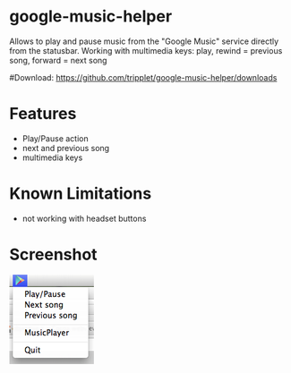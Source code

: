 google-music-helper
===================

Allows to play and pause music from the "Google Music" service directly from the statusbar.
Working with multimedia keys: play, rewind = previous song, forward = next song

#Download:
https://github.com/tripplet/google-music-helper/downloads


Features
========
* Play/Pause action
* next and previous song
* multimedia keys


Known Limitations
=================

* not working with headset buttons


Screenshot
==========

![](https://github.com/tripplet/google-music-helper/raw/master/screenshot.png) 


